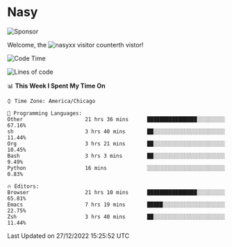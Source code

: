 # Nasy

<!--
<p align="center">
<img height="200" src="https://github-readme-stats.vercel.app/api?username=nasyxx&count_private=true&show_icons=true&theme=dracula&include_all_commits=true"/>
<img height="200" src="https://github-readme-stats.vercel.app/api/top-langs/?username=nasyxx&theme=dracula&hide=html,jupyter+notebook&count_private=true&show_icons=true"/>
</p>

  
----------------
-->

![Sponsor](https://img.shields.io/static/v1.svg?label=Sponsor&message=%E2%9D%A4&logo=GitHub&style=flat&color=pink)
 
Welcome, the ![nasyxx visitor counter](https://count.getloli.com/get/@nasyxx?theme=rule34)th vistor!
 
<!--START_SECTION:waka-->
![Code Time](http://img.shields.io/badge/Code%20Time-2%2C984%20hrs%2057%20mins-blue)

![Lines of code](https://img.shields.io/badge/From%20Hello%20World%20I%27ve%20Written-5%20Million%20lines%20of%20code-blue)

📊 **This Week I Spent My Time On** 

```text
⌚︎ Time Zone: America/Chicago

💬 Programming Languages: 
Other                    21 hrs 36 mins      ████████████████░░░░░░░░░   67.16% 
sh                       3 hrs 40 mins       ██░░░░░░░░░░░░░░░░░░░░░░░   11.44% 
Org                      3 hrs 21 mins       ██░░░░░░░░░░░░░░░░░░░░░░░   10.45% 
Bash                     3 hrs 3 mins        ██░░░░░░░░░░░░░░░░░░░░░░░   9.49% 
Python                   16 mins             ░░░░░░░░░░░░░░░░░░░░░░░░░   0.83%

🔥 Editors: 
Browser                  21 hrs 10 mins      ████████████████░░░░░░░░░   65.81% 
Emacs                    7 hrs 19 mins       █████░░░░░░░░░░░░░░░░░░░░   22.75% 
Zsh                      3 hrs 40 mins       ██░░░░░░░░░░░░░░░░░░░░░░░   11.44%

```


 Last Updated on 27/12/2022 15:25:52 UTC
<!--END_SECTION:waka-->

<!-- ![visitors](https://visitor-badge.laobi.icu/badge?page_id=nasyxx.nasyxx) -->
